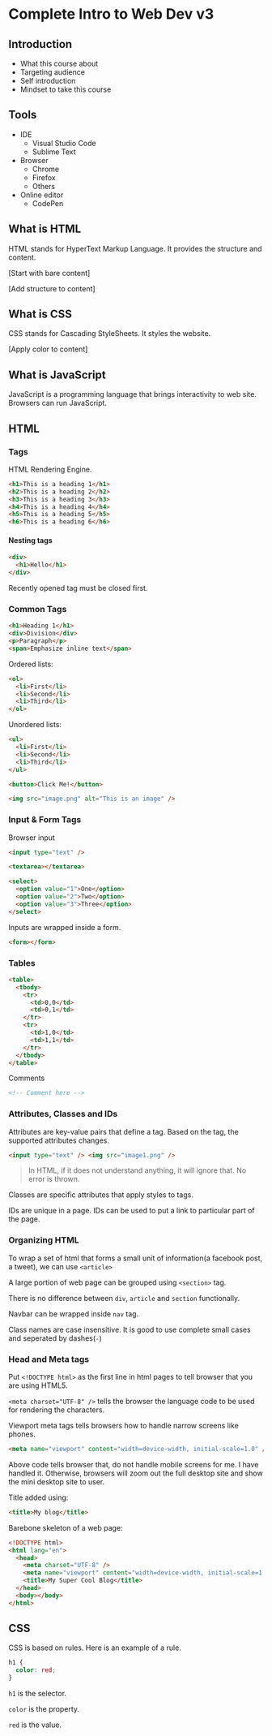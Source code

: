 # Complete Intro to Web Dev v3

## Introduction

- What this course about
- Targeting audience
- Self introduction
- Mindset to take this course

## Tools

- IDE
  - Visual Studio Code
  - Sublime Text
- Browser
  - Chrome
  - Firefox
  - Others
- Online editor
  - CodePen

## What is HTML

HTML stands for HyperText Markup Language. It provides the structure and content.

[Start with bare content]

[Add structure to content]

## What is CSS

CSS stands for Cascading StyleSheets. It styles the website.

[Apply color to content]

## What is JavaScript

JavaScript is a programming language that brings interactivity to web site. Browsers can run JavaScript.

## HTML

### Tags

HTML Rendering Engine.

```html
<h1>This is a heading 1</h1>
<h2>This is a heading 2</h2>
<h3>This is a heading 3</h3>
<h4>This is a heading 4</h4>
<h5>This is a heading 5</h5>
<h6>This is a heading 6</h6>
```

#### Nesting tags

```html
<div>
  <h1>Hello</h1>
</div>
```

Recently opened tag must be closed first.

### Common Tags

```html
<h1>Heading 1</h1>
<div>Division</div>
<p>Paragraph</p>
<span>Emphasize inline text</span>
```

Ordered lists:

```html
<ol>
  <li>First</li>
  <li>Second</li>
  <li>Third</li>
</ol>
```

Unordered lists:

```html
<ul>
  <li>First</li>
  <li>Second</li>
  <li>Third</li>
</ul>
```

```html
<button>Click Me!</button>
```

```html
<img src="image.png" alt="This is an image" />
```

### Input & Form Tags

Browser input

```html
<input type="text" />
```

```html
<textarea></textarea>
```

```html
<select>
  <option value="1">One</option>
  <option value="2">Two</option>
  <option value="3">Three</option>
</select>
```

Inputs are wrapped inside a form.

```html
<form></form>
```

### Tables

```html
<table>
  <tbody>
    <tr>
      <td>0,0</td>
      <td>0,1</td>
    </tr>
    <tr>
      <td>1,0</td>
      <td>1,1</td>
    </tr>
  </tbody>
</table>
```

Comments

```html
<!-- Comment here -->
```

### Attributes, Classes and IDs

Attributes are key-value pairs that define a tag. Based on the tag, the supported attributes changes.

```html
<input type="text" /> <img src="image1.png" />
```

> In HTML, if it does not understand anything, it will ignore that. No error is thrown.

Classes are specific attributes that apply styles to tags.

IDs are unique in a page. IDs can be used to put a link to particular part of the page.

### Organizing HTML

To wrap a set of html that forms a small unit of information(a facebook post, a tweet), we can use `<article>`

A large portion of web page can be grouped using `<section>` tag.

There is no difference between `div`, `article` and `section` functionally.

Navbar can be wrapped inside `nav` tag.

Class names are case insensitive. It is good to use complete small cases and seperated by dashes(`-`)

### Head and Meta tags

Put `<!DOCTYPE html>` as the first line in html pages to tell browser that you are using HTML5.

`<meta charset="UTF-8" />` tells the browser the language code to be used for rendering the characters.

Viewport meta tags tells browsers how to handle narrow screens like phones.

```html
<meta name="viewport" content="width=device-width, initial-scale=1.0" />
```

Above code tells browser that, do not handle mobile screens for me. I have handled it. Otherwise, browsers will zoom out the full desktop site and show the mini desktop site to user.

Title added using:

```html
<title>My blog</title>
```

Barebone skeleton of a web page:

```html
<!DOCTYPE html>
<html lang="en">
  <head>
    <meta charset="UTF-8" />
    <meta name="viewport" content="width=device-width, initial-scale=1.0" />
    <title>My Super Cool Blog</title>
  </head>
  <body></body>
</html>
```

## CSS

CSS is based on rules. Here is an example of a rule.

```css
h1 {
  color: red;
}
```

`h1` is the selector.

`color` is the property.

`red` is the value.
